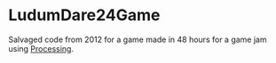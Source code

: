 # LudumDare24Game
Salvaged code from 2012 for a game made in 48 hours for a game jam using [Processing](https://processing.org/).
